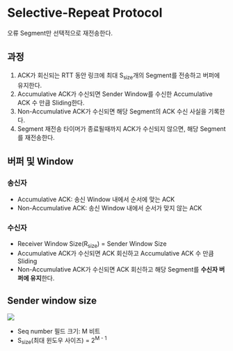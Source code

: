 # Selective-Repeat Protocol

오류 Segment만 선택적으로 재전송한다.

## 과정
1. ACK가 회신되는 RTT 동안 링크에 최대 S<sub>size</sub>개의 Segment를 전송하고 버퍼에 유지한다.
2. Accumulative ACK가 수신되면 Sender Window를 수신한 Accumulative ACK 수 만큼  Sliding한다.
3. Non-Accumulative ACK가 수신되면 해당 Segment의 ACK 수신 사실을 기록한다.
3. Segment 재전송 타이머가 종료될때까지 ACK가 수신되지 않으면, 해당 Segment를 재전송한다.

## 버퍼 및 Window

### 송신자

- Accumulative ACK: 송신 Window 내에서 순서에 맞는 ACK
- Non-Accumulative ACK: 송신 Window 내에서 순서가 맞지 않는 ACK


### 수신자

- Receiver Window Size(R<sub>size</sub>) = Sender Window Size
- Accumulative ACK가 수신되면 ACK 회신하고 Accumulative ACK 수 만큼 Sliding
- Non-Accumulative ACK가 수신되면 ACK 회신하고 해당 Segment를 **수신자 버퍼에 유지**한다.



## Sender window size

![](https://velog.velcdn.com/images/chocochip/post/12916b6e-a72a-4d5a-883c-b46a61e93c7d/image.png)
- Seq number 필드 크기: M 비트
- S<sub>size</sub>(최대 윈도우 사이즈) = 2<sup>M - 1</sup>

